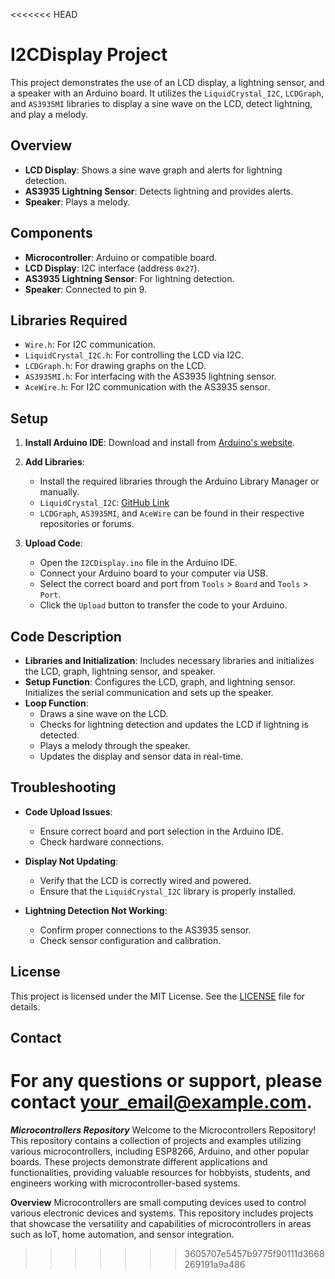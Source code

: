 <<<<<<< HEAD
# I2CDisplay Project

This project demonstrates the use of an LCD display, a lightning sensor, and a speaker with an Arduino board. It utilizes the `LiquidCrystal_I2C`, `LCDGraph`, and `AS3935MI` libraries to display a sine wave on the LCD, detect lightning, and play a melody.

## Overview

- **LCD Display**: Shows a sine wave graph and alerts for lightning detection.
- **AS3935 Lightning Sensor**: Detects lightning and provides alerts.
- **Speaker**: Plays a melody.

## Components

- **Microcontroller**: Arduino or compatible board.
- **LCD Display**: I2C interface (address `0x27`).
- **AS3935 Lightning Sensor**: For lightning detection.
- **Speaker**: Connected to pin 9.

## Libraries Required

- `Wire.h`: For I2C communication.
- `LiquidCrystal_I2C.h`: For controlling the LCD via I2C.
- `LCDGraph.h`: For drawing graphs on the LCD.
- `AS3935MI.h`: For interfacing with the AS3935 lightning sensor.
- `AceWire.h`: For I2C communication with the AS3935 sensor.

## Setup

1. **Install Arduino IDE**: Download and install from [Arduino's website](https://www.arduino.cc/en/software).

2. **Add Libraries**:
   - Install the required libraries through the Arduino Library Manager or manually.
   - `LiquidCrystal_I2C`: [GitHub Link](https://github.com/johnrickman/LiquidCrystal_I2C)
   - `LCDGraph`, `AS3935MI`, and `AceWire` can be found in their respective repositories or forums.

3. **Upload Code**:
   - Open the `I2CDisplay.ino` file in the Arduino IDE.
   - Connect your Arduino board to your computer via USB.
   - Select the correct board and port from `Tools` > `Board` and `Tools` > `Port`.
   - Click the `Upload` button to transfer the code to your Arduino.

## Code Description

- **Libraries and Initialization**: Includes necessary libraries and initializes the LCD, graph, lightning sensor, and speaker.
- **Setup Function**: Configures the LCD, graph, and lightning sensor. Initializes the serial communication and sets up the speaker.
- **Loop Function**:
  - Draws a sine wave on the LCD.
  - Checks for lightning detection and updates the LCD if lightning is detected.
  - Plays a melody through the speaker.
  - Updates the display and sensor data in real-time.

## Troubleshooting

- **Code Upload Issues**:
  - Ensure correct board and port selection in the Arduino IDE.
  - Check hardware connections.

- **Display Not Updating**:
  - Verify that the LCD is correctly wired and powered.
  - Ensure that the `LiquidCrystal_I2C` library is properly installed.

- **Lightning Detection Not Working**:
  - Confirm proper connections to the AS3935 sensor.
  - Check sensor configuration and calibration.

## License

This project is licensed under the MIT License. See the [LICENSE](LICENSE) file for details.

## Contact

For any questions or support, please contact [your_email@example.com](mailto:your_email@example.com).
=======
***Microcontrollers Repository***
Welcome to the Microcontrollers Repository! This repository contains a collection of projects and examples utilizing various microcontrollers, including ESP8266, Arduino, and other popular boards. These projects demonstrate different applications and functionalities, providing valuable resources for hobbyists, students, and engineers working with microcontroller-based systems.

**Overview**
Microcontrollers are small computing devices used to control various electronic devices and systems. This repository includes projects that showcase the versatility and capabilities of microcontrollers in areas such as IoT, home automation, and sensor integration.
>>>>>>> 3605707e5457b9775f90111d3668269191a9a486
